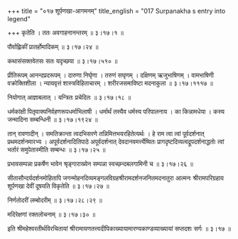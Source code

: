 +++
title = "०१७ शूर्पणखा-आगमनम्"
title_english = "017 Surpanakha s entry into legend"

+++
कृतेति । ततः अवगाहनानन्तरम्  ॥  ३।१७।१  ॥   

  

पौर्वाह्णिकीं प्रातर्होमादिकम्  ॥  ३।१७।२४  ॥   

  

कथासंसक्तवेतसः सतः यदृच्छया  ॥  ३।१७।५१०  ॥   

  

प्रीतिरूपम् आनन्दप्रदरूपम् । दारुणा निर्घृणा । तरुणं सघृणम् । दक्षिणम् ऋजुभाषिणम् । वामभाषिणी वक्रोक्तिशीला । न्यायवृत्तं शास्त्रविहिताचारम् । शरीरजसमाविष्टा मदनाकुला  ॥  ३।१७।१११७  ॥   

  

नियोगात् आज्ञाबलात् । यन्त्रितः प्रचेदितः  ॥  ३।१७।१८  ॥   

  

धर्मकांक्षी पितृवाक्यनिर्वहणरूपधर्माभिलाषी । धर्मार्थं तस्यैव धर्मस्य परिपालनाय । का किन्नामधेया । कस्य जन्मादिना सम्बन्धिनी  ॥  ३।१७।१९२४  ॥   

  

तान् रावणादीन् । समतिक्रान्ता त्वदभिसरणे तन्निमित्तभयरहितेत्यर्थः । हे राम त्वा त्वां पूर्वदर्शनात् प्रथमदर्शनमारभ्य । अपूर्वदर्शनादितिपाठे अपूर्वदर्शनात् देवदानवमर्त्त्येष्वितः प्रागदृष्टदिव्यत्वद्रूपदर्शनाद्धतोः त्वां भर्तारं समुपेतास्मीति सम्बन्धः  ॥  ३।१७।२५  ॥   

  

प्रभावसम्पन्ना प्रकर्षेण भावेन श्रृङ्गाराख्येन सम्पन्ना स्वच्छन्दबलगामिनी च  ॥  ३।१७।२६  ॥   

  

सीतासौन्दर्यदर्शनमोहितापि जगन्मोहनदिव्यमङ्गलविग्रहश्रीरामदर्शनजनितमदनातुरा आत्मनः श्रीरामपरिग्रहाय शूर्पणखा देवीं दूषयति विकृतेति  ॥  ३।१७।२७  ॥   

  

निर्णतोदरीं लम्बोदरीम्  ॥  ३।१७।२८।२९  ॥   

  

मदिरेक्षणां रक्तलोचनाम्  ॥  ३।१७।३०  ॥   

  

इति श्रीमहेश्वरतीर्थविरचितायां श्रीरामायणतत्त्वदीपिकाख्यायामारण्यकाण्डव्याख्यायां सप्तदशः सर्गः  ॥  ३।१७  ॥   

  

